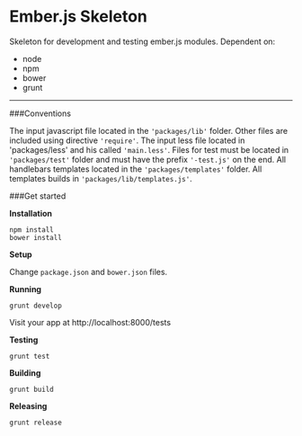 Ember.js Skeleton
=================

Skeleton for development and testing ember.js modules.
Dependent on:

 - node
 - npm
 - bower
 - grunt

----------

###Conventions

The input javascript file located in the `'packages/lib'` folder. Other files are included using directive `'require'`. The input less file located in 'packages/less' and his called `'main.less'`. Files for test must be located in `'packages/test'` folder and must have the prefix `'-test.js'` on the end. All handlebars templates located in the `'packages/templates'` folder. All templates builds in `'packages/lib/templates.js'`.

###Get started

**Installation**

    npm install 
    bower install

**Setup**

Change `package.json` and `bower.json` files.

**Running**

    grunt develop
    
Visit your app at http://localhost:8000/tests

**Testing**

    grunt test

**Building**

    grunt build
    
**Releasing**

    grunt release

